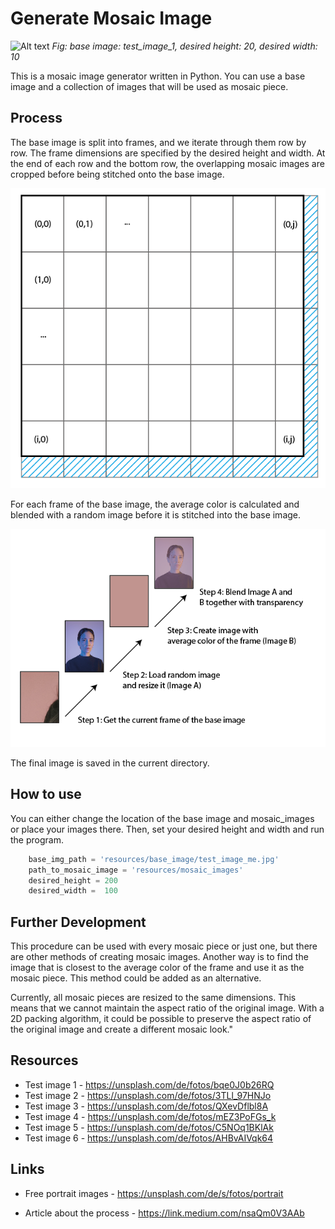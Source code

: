 # Generate Mosaic Image

![Alt text](example/img_h20w10_605f384b-35e3-468b-900e-2aa893dfd130.png)
*Fig: base image: test_image_1, desired height: 20, desired width: 10*

This is a mosaic image generator written in Python. You can use a base image and a collection of images that will be used as mosaic piece.

## Process

The base image is split into frames, and we iterate through them row by row. The frame dimensions are specified by the desired height and width. At the end of each row and the bottom row, the overlapping mosaic images are cropped before being stitched onto the base image.

![Alt text](resources/documentation_images/how_to_frame.png)

For each frame of the base image, the average color is calculated and blended with a random image before it is stitched into the base image.

![Alt text](resources/documentation_images/how_to_steps.png)

The final image is saved in the current directory.

## How to use

You can either change the location of the base image and mosaic_images or place your images there. Then, set your desired height and width and run the program.

```python
    base_img_path = 'resources/base_image/test_image_me.jpg'
    path_to_mosaic_image = 'resources/mosaic_images'
    desired_height = 200
    desired_width =  100
```

## Further Development
This procedure can be used with every mosaic piece or just one, but there are other methods of creating mosaic images. Another way is to find the image that is closest to the average color of the frame and use it as the mosaic piece. This method could be added as an alternative.

Currently, all mosaic pieces are resized to the same dimensions. This means that we cannot maintain the aspect ratio of the original image. With a 2D packing algorithm, it could be possible to preserve the aspect ratio of the original image and create a different mosaic look."

## Resources 

* Test image 1 - https://unsplash.com/de/fotos/bqe0J0b26RQ
* Test image 2 - https://unsplash.com/de/fotos/3TLl_97HNJo
* Test image 3 - https://unsplash.com/de/fotos/QXevDflbl8A
* Test image 4 - https://unsplash.com/de/fotos/mEZ3PoFGs_k
* Test image 5 - https://unsplash.com/de/fotos/C5NOq1BKlAk
* Test image 6 - https://unsplash.com/de/fotos/AHBvAIVqk64

## Links

* Free portrait images - https://unsplash.com/de/s/fotos/portrait

* Article about the process - https://link.medium.com/nsaQm0V3AAb